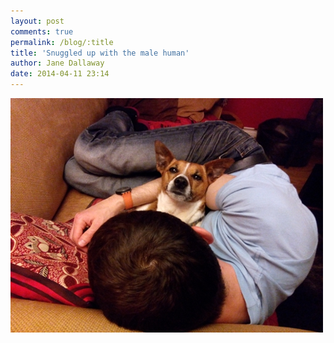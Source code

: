 ```yaml
---
layout: post
comments: true
permalink: /blog/:title
title: 'Snuggled up with the male human'
author: Jane Dallaway
date: 2014-04-11 23:14
---
```


<div><a href="/media/tp_IMG_20140408_222752.jpg"><img src="/media/tp_thumb_IMG_20140408_222752.jpg" width="500" height="375"/></a></div>


  
      
